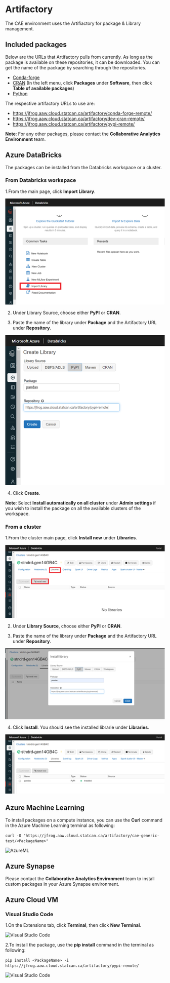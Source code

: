
# Artifactory

The CAE environment uses the Artifiactory for package & Library management.


## Included packages

Below are the URLs that Artifactory pulls from currently. As long as the package is available on these repositories, it can be downloaded. You can get the name of the package by searching through the repositories.

  - [Conda-forge](https://conda.anaconda.org/conda-forge)
  - [CRAN](https://cran.r-project.org) (In the left menu, click **Packages** under **Software**, then click **Table of available packages**)
  - [Python](https://pypi.org/)
  
The respective artifactory URLs to use are:
  - https://jfrog.aaw.cloud.statcan.ca/artifactory/conda-forge-remote/
  - https://jfrog.aaw.cloud.statcan.ca/artifactory/dev-cran-remote/
  - https://jfrog.aaw.cloud.statcan.ca/artifactory/pypi-remote/
  
**Note**: For any other packages, please contact the **Collaborative Analytics Environment** team.


## Azure DataBricks

The packages can be installed from the Databricks workspace or a cluster.

### From Databricks workspace

1.From the main page, click **Import Library**.

![Databricks](images/Artifactory-DBricks01.png)

2. Under Library Source, choose either **PyPI** or **CRAN**.

3. Paste the name of the library under **Package** and the Artifactory URL under **Repository**.


![Databricks](images/Artifactory-DBricks02.PNG)

4. Click **Create**.

**Note**: Select **Install automatically on all cluster** under **Admin settings** if you wish to install the package on all the available clusters of the workspace.

### From a cluster

1.From the cluster main page, click **Install new** under **Libraries**.

![Cluster](images/Artifactory-Cluster01.png)

2. Under **Library Source**, choose either **PyPI** or **CRAN**.

3. Paste the name of the library under **Package** and the Artifactory URL under **Repository**.

![Cluster](images/Artifactory-Cluster02.PNG)

4. Click **Install**. You should see the installed librarie under **Libraries**.

![Cluster](images/Artifactory-Cluster03.PNG)

## Azure Machine Learning

To install packages on a compute instance, you can use the **Curl** command in the Azure Machine Learning terminal as following:

```curl -O "https://jfrog.aaw.cloud.statcan.ca/artifactory/cae-generic-test/<PackageName>"```

![AzureML](images/Artifactory-AzureML01.PNG)

## Azure Synapse

Please contact the **Collaborative Analytics Environment** team to install custom packages in your Azure Synapse environment.

## Azure Cloud VM

### Visual Studio Code
1.On the Extensions tab, click **Terminal**, then click **New Terminal**.

![Visual Studio Code](images/Artifactory-VS01.png)

2.To install the package, use the **pip install** command in the  terminal as following:

```pip install <PackageName> -i https://jfrog.aaw.cloud.statcan.ca/artifactory/pypi-remote/```

![Visual Studio Code](images/Artifactory-VS02.png)

